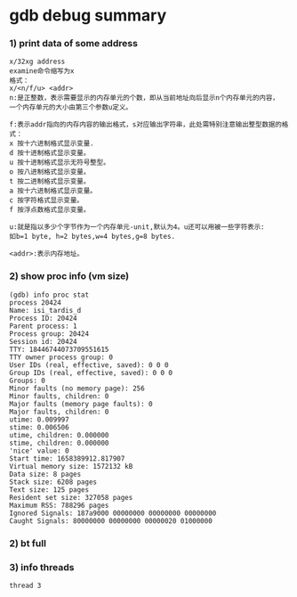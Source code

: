 
# gdb debug summary

### 1) print data of some address
    x/32xg address
    examine命令缩写为x
    格式：
    x/<n/f/u> <addr>
    n:是正整数，表示需要显示的内存单元的个数，即从当前地址向后显示n个内存单元的内容，
    一个内存单元的大小由第三个参数u定义。

    f:表示addr指向的内存内容的输出格式，s对应输出字符串，此处需特别注意输出整型数据的格式：
    x 按十六进制格式显示变量.
    d 按十进制格式显示变量。
    u 按十进制格式显示无符号整型。
    o 按八进制格式显示变量。
    t 按二进制格式显示变量。
    a 按十六进制格式显示变量。
    c 按字符格式显示变量。
    f 按浮点数格式显示变量。

    u:就是指以多少个字节作为一个内存单元-unit,默认为4。u还可以用被一些字符表示:
    如b=1 byte, h=2 bytes,w=4 bytes,g=8 bytes.

    <addr>:表示内存地址。

### 2) show proc info (vm size)
    (gdb) info proc stat
    process 20424
    Name: isi_tardis_d
    Process ID: 20424
    Parent process: 1
    Process group: 20424
    Session id: 20424
    TTY: 18446744073709551615
    TTY owner process group: 0
    User IDs (real, effective, saved): 0 0 0
    Group IDs (real, effective, saved): 0 0 0
    Groups: 0
    Minor faults (no memory page): 256
    Minor faults, children: 0
    Major faults (memory page faults): 0
    Major faults, children: 0
    utime: 0.009997
    stime: 0.006506
    utime, children: 0.000000
    stime, children: 0.000000
    'nice' value: 0
    Start time: 1658389912.817907
    Virtual memory size: 1572132 kB
    Data size: 8 pages
    Stack size: 6208 pages
    Text size: 125 pages
    Resident set size: 327058 pages
    Maximum RSS: 788296 pages
    Ignored Signals: 187a9000 00000000 00000000 00000000
    Caught Signals: 80000000 00000000 00000020 01000000

### 2) bt full

### 3) info threads
    thread 3

